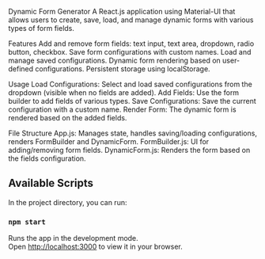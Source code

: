 Dynamic Form Generator
A React.js application using Material-UI that allows users to create, save, load, and manage dynamic forms with various types of form fields.

Features
  Add and remove form fields: text input, text area, dropdown, radio button, checkbox.
  Save form configurations with custom names.
  Load and manage saved configurations.
  Dynamic form rendering based on user-defined configurations.
  Persistent storage using localStorage.
  
Usage
  Load Configurations: Select and load saved configurations from the dropdown (visible when no fields are added).
  Add Fields: Use the form builder to add fields of various types.
  Save Configurations: Save the current configuration with a custom name.
  Render Form: The dynamic form is rendered based on the added fields.

File Structure
  App.js: Manages state, handles saving/loading configurations, renders FormBuilder and DynamicForm.
  FormBuilder.js: UI for adding/removing form fields.
  DynamicForm.js: Renders the form based on the fields configuration.

## Available Scripts
In the project directory, you can run:

### `npm start`

Runs the app in the development mode.\
Open [http://localhost:3000](http://localhost:3000) to view it in your browser.
